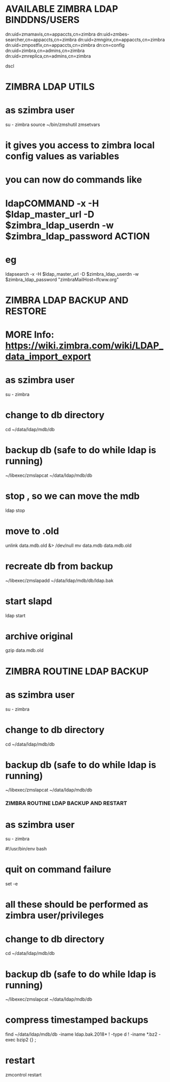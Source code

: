 
AVAILABLE ZIMBRA LDAP BINDDNS/USERS
=================================
dn:uid=zmamavis,cn=appaccts,cn=zimbra
dn:uid=zmbes-searcher,cn=appaccts,cn=zimbra
dn:uid=zmnginx,cn=appaccts,cn=zimbra
dn:uid=zmpostfix,cn=appaccts,cn=zimbra
dn:cn=config
dn:uid=zimbra,cn=admins,cn=zimbra
dn:uid=zmreplica,cn=admins,cn=zimbra


dscl


ZIMBRA LDAP UTILS
=============================
# as szimbra user
su - zimbra
source ~/bin/zmshutil
zmsetvars
# it gives you access to zimbra local config values as variables
# you can now do commands like
# ldapCOMMAND -x -H $ldap_master_url -D $zimbra_ldap_userdn -w $zimbra_ldap_password ACTION
# eg
ldapsearch -x -H $ldap_master_url -D $zimbra_ldap_userdn -w $zimbra_ldap_password "zimbraMailHost=lfcww.org"



ZIMBRA LDAP BACKUP AND RESTORE
===================================
# MORE Info:   https://wiki.zimbra.com/wiki/LDAP_data_import_export
# as szimbra user
su - zimbra

# change to db directory
cd ~/data/ldap/mdb/db
# backup db (safe to do while ldap is running)
~/libexec/zmslapcat ~/data/ldap/mdb/db
# stop , so we can move the mdb
ldap stop
# move to .old
unlink data.mdb.old &> /dev/null
mv data.mdb data.mdb.old
# recreate db from backup
~/libexec/zmslapadd ~/data/ldap/mdb/db/ldap.bak
# start slapd
ldap start
# archive original
gzip data.mdb.old



ZIMBRA ROUTINE LDAP BACKUP
============================
# as szimbra user
su - zimbra

# change to db directory
cd ~/data/ldap/mdb/db
# backup db (safe to do while ldap is running)
~/libexec/zmslapcat ~/data/ldap/mdb/db





### ZIMBRA ROUTINE LDAP BACKUP AND RESTART
# as szimbra user
su - zimbra

#!/usr/bin/env bash

# quit on command failure
set -e

# all these should be performed as zimbra user/privileges


# change to db directory
cd ~/data/ldap/mdb/db
# backup db (safe to do while ldap is running)
~/libexec/zmslapcat ~/data/ldap/mdb/db
# compress timestamped backups
find ~/data/ldap/mdb/db -iname ldap.bak.2018\* ! -type d ! -iname \*.bz2 -exec bzip2 {} \;

# restart
zmcontrol restart


